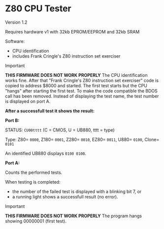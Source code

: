 # Z80 CPU Tester

Version 1.2

Requires hardware v1 with 32kb EPROM/EEPROM and 32kb SRAM

Software:
- CPU identification
- includes Frank Cringle's Z80 instruction set exerciser

> [!IMPORTANT]
> **THIS FIRMWARE DOES NOT WORK PROPERLY**
> The CPU identification works fine. After that "Frank Cringle's Z80 
> instruction set exerciser" code is copied to address $8000 and started.
> The first test starts but the CPU "hangs" after starting the first test.
> To make the code compatible the BDOS call has been removed. Instead of
> displaying the test name, the test number is displayed on port A.


**After a successfull test it shows the result:**

**Port B:**

STATUS: `CU00tttt` (C = CMOS, U = UB880, tttt = type)

Type: Z80= `0000`, Z180= `0001`, Z280= `0010`, EZ80= `0011`, U880= `0100`, Clone= `0101`

An identified UB880 displays `0100 0100`.

**Port A:**

Counts the performed tests.

When testing is completed:
- the number of the failed test is displayed with a blinking bit 7, or 
- a running light shows a successfull result (no error).

> [!IMPORTANT]
> **THIS FIRMWARE DOES NOT WORK PROPERLY**
> The program hangs showing 00000001 (first test).
